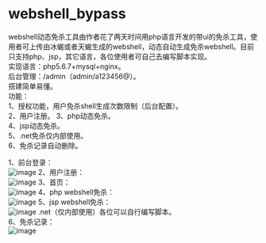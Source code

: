 # webshell_bypass
webshell动态免杀工具由作者花了两天时间用php语言开发的带ui的免杀工具，使用者可上传由冰蝎或者天蝎生成的webshell，动态自动生成免杀webshell。目前只支持php、jsp，其它语言，各位使用者可自己去编写脚本实现。  
实现语言：php5.6.7+mysql+nginx。  
后台管理：/admin（admin/a123456@）。  
搭建简单易懂。  
功能：  
1、授权功能，用户免杀shell生成次数限制（后台配置）。  
2、用户注册。
3、php动态免杀。  
4、jsp动态免杀。  
5、.net免杀仅内部使用。  
6、免杀记录自动删除。


1、前台登录：  
![image](https://user-images.githubusercontent.com/115332332/194687809-8eca79f2-c343-4135-aaea-7f28c7f627ba.png)
2、用户注册：    
![image](https://user-images.githubusercontent.com/115332332/194739357-deeaade0-0705-403b-976e-b81e2267b614.png)
3、首页：  
![image](https://user-images.githubusercontent.com/115332332/194687989-7e584cd5-b3b8-4c86-ba92-f4fad7abf51d.png)
4、php webshell免杀：  
![image](https://user-images.githubusercontent.com/115332332/194688014-e28f3d1c-4e7c-49a8-9048-96d53f660ed8.png)
5、jsp webshell免杀：  
![image](https://user-images.githubusercontent.com/115332332/194738693-81f5cdb9-83c5-4874-baa7-8a5481d41191.png)
.net（仅内部使用）各位可以自行编写脚本。  
6、免杀记录：  
![image](https://user-images.githubusercontent.com/115332332/194697546-1dd14373-0a71-44fc-9fd2-ae5d9db2e2d9.png)




